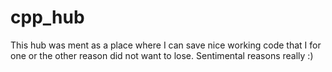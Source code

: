 # cpp_hub

This hub was ment as a place where I can save nice working code that I for one or the other reason did not want to lose. Sentimental reasons really :)
